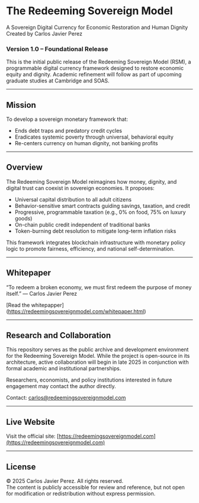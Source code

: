 # The Redeeming Sovereign Model

A Sovereign Digital Currency for Economic Restoration and Human Dignity  
Created by Carlos Javier Perez

### Version 1.0 – Foundational Release

This is the initial public release of the Redeeming Sovereign Model (RSM), a programmable digital currency framework designed to restore economic equity and dignity. Academic refinement will follow as part of upcoming graduate studies at Cambridge and SOAS.

---

## Mission

To develop a sovereign monetary framework that:

- Ends debt traps and predatory credit cycles  
- Eradicates systemic poverty through universal, behavioral equity  
- Re-centers currency on human dignity, not banking profits

---

## Overview

The Redeeming Sovereign Model reimagines how money, dignity, and digital trust can coexist in sovereign economies. It proposes:

- Universal capital distribution to all adult citizens  
- Behavior-sensitive smart contracts guiding savings, taxation, and credit  
- Progressive, programmable taxation (e.g., 0% on food, 75% on luxury goods)  
- On-chain public credit independent of traditional banks  
- Token-burning debt resolution to mitigate long-term inflation risks  

This framework integrates blockchain infrastructure with monetary policy logic to promote fairness, efficiency, and national self-determination.

---

## Whitepaper

“To redeem a broken economy, we must first redeem the purpose of money itself.” — Carlos Javier Perez

[Read the whitepapper] (https://redeemingsovereignmodel.com/whitepaper.html)

---

## Research and Collaboration

This repository serves as the public archive and development environment for the Redeeming Sovereign Model. While the project is open-source in its architecture, active collaboration will begin in late 2025 in conjunction with formal academic and institutional partnerships.

Researchers, economists, and policy institutions interested in future engagement may contact the author directly.

Contact: [carlos@redeemingsovereignmodel.com](mailto:carlos@redeemingsovereignmodel.com)

---

## Live Website

Visit the official site: [https://redeemingsovereignmodel.com](https://redeemingsovereignmodel.com)

---

## License

© 2025 Carlos Javier Perez. All rights reserved.  
The content is publicly accessible for review and reference, but not open for modification or redistribution without express permission.
